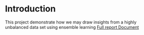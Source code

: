 # Introduction
This project demonstrate how we may draw insights from a highly unbalanced data set using ensemble learning
[Full report Document](assets/report.pdf)
